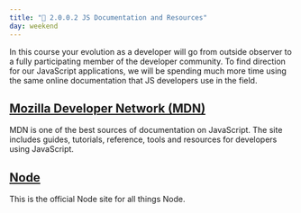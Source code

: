```yaml
---
title: "📓 2.0.0.2 JS Documentation and Resources"
day: weekend
---
```


In this course your evolution as a developer will go from outside observer to a fully participating member of the developer community.  To find direction for our JavaScript applications, we will be spending much more time using the same online documentation that JS developers use in the field.  

## [Mozilla Developer Network (MDN)](https://developer.mozilla.org/en-US/docs/Web/JavaScript)

MDN is one of the best sources of documentation on JavaScript. The site includes guides, tutorials, reference, tools and resources for developers using JavaScript.

## [Node](https://nodejs.org/en/)

This is the official Node site for all things Node.
